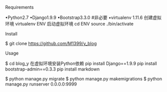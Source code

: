 Requirements

•Python2.7
•Django1.9.9 
•Bootstrap3.3.0  #非必要
•virtualenv 1.11.6
创建虚拟环境 virtualenv ENV
启动虚拟环境
cd ENV
source ./bin/activate


Install

$ git clone https://github.com/M1399/y_blog


Usage

$ cd blog_y
在虚拟环境安装Python依赖
    pip install Django==1.9.9 
    pip install bootstrap-admin==0.3.3
    pip install markdown

$ python manage.py migrate
$ python manage.py makemigrations
$ python manage.py runserver 0.0.0.0:9999


